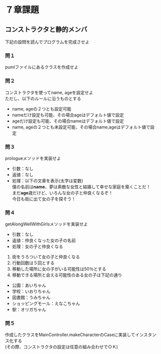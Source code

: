 # ７章課題
## コンストラクタと静的メンバ
下記の設問を読んでプログラムを完成させよ
### 問１
pumlファイルにあるクラスを作成せよ
### 問２
コンストラクタを使ってname, ageを設定せよ  
ただし、以下のルールに沿うものとする
* name, ageの２つとも設定可能
* nameだけ設定も可能、その場合ageはデフォルト値で設定
* ageだけ設定も可能、その場合nameはデフォルト値で設定
* name, ageの２つとも未設定可能、その場合name,ageはデフォルト値で設定
### 問３
prologueメソッドを実装せよ
* 引数：なし
* 返値：なし
* 処理：以下の文章を表示(太字は変数)  
僕の名前は**name**、夢は素敵な女性と結婚して幸せな家庭を築くことだ！  
まだ**age**歳だけど、いろんな女の子と仲良くなるぞ！  
今日も街に出て女の子を探そう！  
### 問４
getAlongWellWithGirlsメソッドを実装せよ
* 引数：なし
* 返値：仲良くなった女の子の名前
* 処理：女の子と仲良くなる
1. 街をうろついて女の子と仲良くなる
2. 行動回数は５回とする
3. 移動した場所に女の子がいる可能性は50％とする
4. 移動できる場所と会える可能性のある女の子は下記の通り
- 公園：あいちゃん
- 学校：いおりちゃん
- 図書館：うみちゃん
- ショッピングモール：えなこちゃん
- 駅：オリガちゃん
### 問５
作成したクラスをMainController.makeCharacterのCaseに実装してインスタンス化する  
(その際、コンストラクタの設定は任意の組み合わせでＯＫ)
